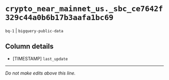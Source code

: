 # `crypto_near_mainnet_us._sbc_ce7642f329c44a0b6b17b3aafa1bc69`
`bq-1` | `bigquery-public-data`

## Column details
* [TIMESTAMP] `last_update`

-------------------------------------------------------------------------------
*Do not make edits above this line.*
